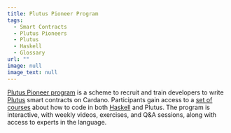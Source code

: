```yaml
---
title: Plutus Pioneer Program
tags:
  - Smart Contracts
  - Plutus Pioneers
  - Plutus
  - Haskell
  - Glossary
url: ""
image: null
image_text: null
---
```


[Plutus Pioneer program](https://testnets.cardano.org/en/plutus-pioneer-program/) is a scheme to recruit and train developers to write [Plutus](https://www.essentialcardano.io/glossary/plutus) smart contracts on Cardano. Participants gain access to a [set of courses](https://www.youtube.com/watch?v=igV7kMXcdpw) about how to code in both [Haskell](https://www.essentialcardano.io/glossary/haskell) and Plutus. The program is interactive, with weekly videos, exercises, and Q&A sessions, along with access to experts in the language.
